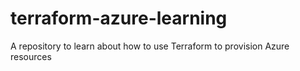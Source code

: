 # terraform-azure-learning
A repository to learn about how to use Terraform to provision Azure resources
